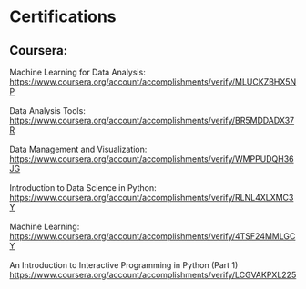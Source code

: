 # Certifications

## Coursera:

Machine Learning for Data Analysis:</br>
https://www.coursera.org/account/accomplishments/verify/MLUCKZBHX5NP</br>
</br>
Data Analysis Tools:</br>
https://www.coursera.org/account/accomplishments/verify/BR5MDDADX37R</br>
</br>
Data Management and Visualization:</br>
https://www.coursera.org/account/accomplishments/verify/WMPPUDQH36JG</br>
</br>
Introduction to Data Science in Python:</br>
https://www.coursera.org/account/accomplishments/verify/RLNL4XLXMC3Y</br>
</br>
Machine Learning:</br>
https://www.coursera.org/account/accomplishments/verify/4TSF24MMLGCY</br>
</br>
An Introduction to Interactive Programming in Python (Part 1)</br>
https://www.coursera.org/account/accomplishments/verify/LCGVAKPXL225</br>
